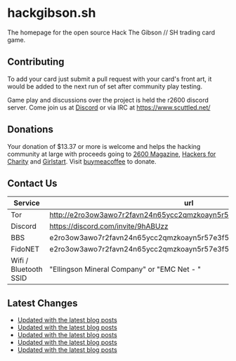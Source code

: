 # hackgibson.sh
The homepage for the open source Hack The Gibson // SH trading card game.


## Contributing

To add your card just submit a pull request with your card's front art, it would be added to the next run of set after community play testing.

Game play and discussions over the project is held the r2600 discord server. Come join us at [Discord](https://discord.com/invite/9hABUzz) or via IRC at https://www.scuttled.net/


## Donations

Your donation of $13.37 or more is welcome and helps the hacking community at large with proceeds going to [2600 Magazine](https://2600.com/), [Hackers for Charity](https://hackersforcharity.org) and [Girlstart](https://girlstart.org).  Visit [buymeacoffee](https://www.buymeacoffee.com/hackgibson.sh) to donate.


## Contact Us

Service | url
-|-
Tor | http://e2ro3ow3awo7r2favn24n65ycc2qmzkoayn5r57e3f56nvjwdcgg32ad.onion
Discord | https://discord.com/invite/9hABUzz
BBS | e2ro3ow3awo7r2favn24n65ycc2qmzkoayn5r57e3f56nvjwdcgg32ad.onion:23
FidoNET | e2ro3ow3awo7r2favn24n65ycc2qmzkoayn5r57e3f56nvjwdcgg32ad.onion:24554
Wifi / Bluetooth SSID | "Ellingson Mineral Company" or "EMC Net - <fidonet address>"

## Latest Changes
<!-- BLOG-POST-LIST:START -->
- [Updated with the latest blog posts](https://github.com/DFW2600/hackgibson.sh/commit/5eb1903e445b4aee2711f2b32c67dcf4c1a1725d)
- [Updated with the latest blog posts](https://github.com/DFW2600/hackgibson.sh/commit/3ee70975554ced2e540008fece1eb5a3697e490e)
- [Updated with the latest blog posts](https://github.com/DFW2600/hackgibson.sh/commit/657b6f991ea1fa100852eeede3ed80940dbc7d1f)
- [Updated with the latest blog posts](https://github.com/DFW2600/hackgibson.sh/commit/121291354e46e0f1b132fe020e6d504bf4983083)
- [Updated with the latest blog posts](https://github.com/DFW2600/hackgibson.sh/commit/b11cfd5c9a42f82fa0751c2fff27a6d43fa163c8)
<!-- BLOG-POST-LIST:END -->
